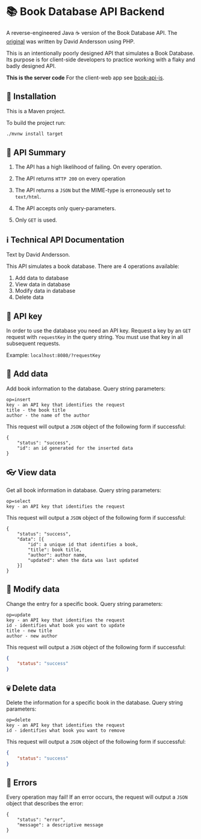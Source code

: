 # :books: Book Database API Backend

A reverse-engineered Java :coffee: version of the Book Database API.
The [original](https://www.forverkliga.se/JavaScript/api/crud.php) was written 
by David Andersson using PHP.

This is an intentionally poorly designed API that simulates a Book Database. 
Its purpose is for client-side developers to practice working with a flaky and
badly designed API.

**This is the server code** For the client-web app 
see [book-api-js](https://github.com/ullenius/book-api-js).

## :construction_worker: Installation

This is a Maven project.

To build the project run:

~~~sh
./mvnw install target
~~~

## :pushpin: API Summary
1. The API has a high likelihood of failing. On every operation.
2. The API returns `HTTP 200` on every operation
3. The API returns a `JSON` but the MIME-type is erroneously set to `text/html`.

4. The API accepts only query-parameters.
5. Only `GET` is used.

## :information_source: Technical API Documentation

Text by David Andersson.

This API simulates a book database. There are 4 operations available:

1. Add data to database
2. View data in database
3. Modify data in database
4. Delete data

## :key: API key

In order to use the database you need an API key. Request a key by an `GET` 
request with `requestKey` in the query string. You must use that key in all 
subsequent requests.

Example: `localhost:8080/?requestKey`

## :blue_book: Add data

Add book information to the database. Query string parameters:

    op=insert
    key - an API key that identifies the request
    title - the book title
    author - the name of the author

This request will output a `JSON` object of the following form if successful:
~~~
{
	"status": "success",
	"id": an id generated for the inserted data
}
~~~

## :eyeglasses: View data

Get all book information in database. Query string parameters:

    op=select
    key - an API key that identifies the request

This request will output a `JSON` object of the following form if successful:
~~~
{
	"status": "success",
	"data": [{
		"id": a unique id that identifies a book,
		"title": book title,
		"author": author name,
		"updated": when the data was last updated
	}]
}
~~~
## :pencil: Modify data

Change the entry for a specific book. Query string parameters:

    op=update
    key - an API key that identifies the request
    id - identifies what book you want to update
    title - new title
    author - new author

This request will output a `JSON` object of the following form if successful:
~~~json
{
	"status": "success"
}
~~~
## :skull: Delete data

Delete the information for a specific book in the database. Query string 
parameters:

    op=delete
    key - an API key that identifies the request
    id - identifies what book you want to remove

This request will output a `JSON` object of the following form if successful:
~~~json
{
	"status": "success"
}
~~~
## :poop: Errors

Every operation may fail! If an error occurs, the request will output a `JSON` 
object that describes the error:
~~~
{
	"status": "error",
	"message": a descriptive message
}
~~~
